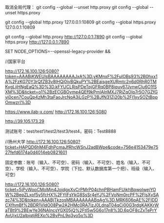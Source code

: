 取消全局代理：
git config --global --unset http.proxy
git config --global --unset https.proxy

git config --global http.proxy 127.0.0.1:10809
git config --global https.proxy 127.0.0.1:10809

git config --global http.proxy http://127.0.0.1:7890
git config --global https.proxy http://127.0.0.1:7890


SET NODE_OPTIONS=--openssl-legacy-provider &&


//国家平台

http://172.16.100.126:5080?token=AAABjKWEUlsBAAAAAAAAJxA%3D.yKMnxF%2FulOBs93%2B0hxx1A%2FzKG70Y3rQfZB3v8IHQi0iyBQkuPY%2BEaisgeXURmtc2n6d0RhR0TMKygLjiHNgEaQ%3D%3D.kFYUCLRisPDeTpjGFRq0BP8iquy67JvnwCIu6O1fSXM%3D&ticket=o1%2BzECGBOvme4QEf9kPmIAlnMXJ7RjZqOIp7r5O7GZfGvj0cen7CouQp4zMh3taFaoJrcNoA3iLGzP%2BJfN31Zj20b%2FI1xvSOZtBppOmwzrI%3D

https://www.ilab-x.com/
http://172.16.100.126:5080

http://39.105.173.29

测试账号：test/test1/test2/test3/test4，密码：Test8888

//扬州大学
http://172.16.100.126:5080?ticket=HAPQD6hM4FdhPcmaJfRhcWSnJ2adBWpe&code=756e4153479e7527fefd6174a0d4014eb0821601



固定参数：账号（输入、不可空）、密码（输入、不可空）、姓名（输入、不可空）、学校（输入、不可空）、学院（下拉、默认数据库第一个把）、班级（输入、可空）

http://172.16.100.126:5080?ticket=5jPvWooCMoMjn4JoidgxXvCrPMrP04chnPBHamFUikhBqwolwejYOW%2BepZLxpf5y5fcHX%2FYtFsYkG8SsSr4eYJ%2FVoNm0rcPF%2FlsXySAzc74%3D&token=AAABjTkzosMBAAAAAAABqAg%3D.MRK606pAE%2FIDDCXfhmBf%2BDR1VldO08Pw2A2HMc0RA7izJ0LdnaT04qCj00G3rdgKAKKrWaTBt9%2BEwYe36NAIncsYGX05jQ%2FtI5w5G6o17n8%3D.6pOF8cZxTePrYAvUjxU2aIbjqtjREXp%2BvPnL9q3yo5o%3D

